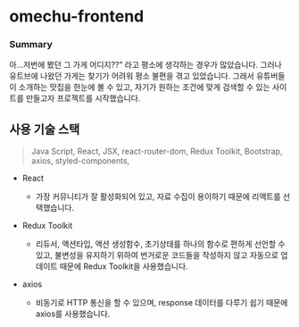 # omechu-frontend

### Summary

아…저번에 봤던 그 가게 어디지??” 라고 평소에 생각하는 경우가 많았습니다. 그러나 유트브에 나왔던 가게는 찾기가 어려워 평소 불편을 겪고 있었습니다.
그래서 유튜버들이 소개하는 맛집을 한눈에 볼 수 있고, 자기가 원하는 조건에 맞게 검색할 수 있는 사이트를 만들고자 프로젝트를 시작했습니다.

## 사용 기술 스택

> Java Script, React, JSX, react-router-dom, Redux Toolkit, Bootstrap, axios, styled-components,

- React
  - 가장 커뮤니티가 잘 활성화되어 있고, 자료 수집이 용이하기 때문에 리액트를 선택했습니다.
- Redux Toolkit

  - 리듀서, 액션타입, 액션 생성함수, 초기상태를 하나의 함수로 편하게 선언할 수 있고, 불변성을 유지하기 위하여 번거로운 코드들을 작성하지 않고 자동으로 업데이트 때문에 Redux Toolkit을 사용했습니다.

- axios
  - 비동기로 HTTP 통신을 할 수 있으며, response 데이터를 다루기 쉽기 때문에 axios를 사용했습니다.
